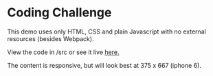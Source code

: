 # Coding Challenge

This demo uses only HTML, CSS and plain Javascript with no external resources (besides Webpack).

View the code in /src or see it live [here.](https://kruulik.github.io/api-parallax-coding-challenge/)

The content is responsive, but will look best at 375 x 667 (iphone 6).
